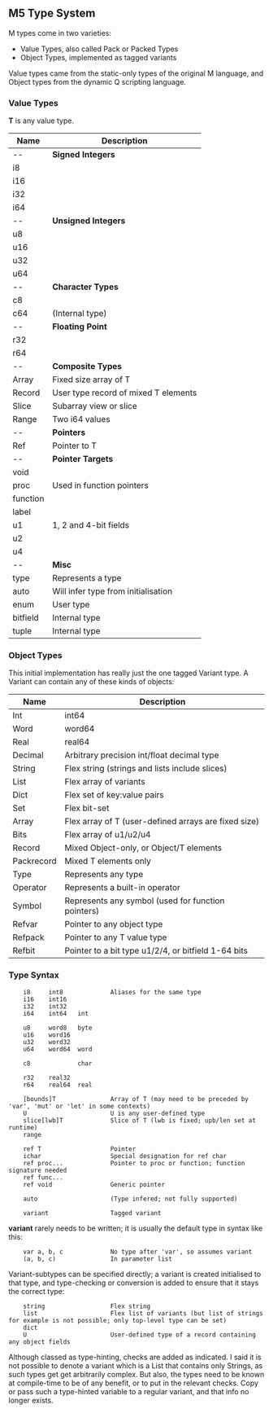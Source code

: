 ## M5 Type System

M types come in two varieties:

* Value Types, also called Pack or Packed Types
* Object Types, implemented as tagged variants

Value types came from the static-only types of the original M language,
and Object types from the dynamic Q scripting language.

### Value Types

**T** is any value type.

Name |  Description
--- | ---
-- | **Signed Integers**
i8 |
i16 |
i32 |
i64 |
-- | **Unsigned Integers**
u8 |
u16 |
u32 |
u64 |
-- | **Character Types**
c8 |
c64 | (Internal type)
-- | **Floating Point**
r32 |
r64 |
-- | **Composite Types**
Array | Fixed size array of T
Record | User type record of mixed T elements
Slice | Subarray view or slice
Range | Two i64 values
-- | **Pointers**
Ref | Pointer to T
-- | **Pointer Targets**
void |
proc | Used in function pointers
function |
label |
u1 | 1, 2 and 4-bit fields
u2 |
u4 |
-- | **Misc**
type  | Represents a type
auto |                    Will infer type from initialisation
enum |                    User type
bitfield |                Internal type
tuple |                   Internal type

### Object Types

This initial implementation has really just the one tagged Variant type.
A Variant can contain any of these kinds of objects:

Name |   Description
--- | ---
Int |                 int64
Word |                word64
Real |                real64
Decimal |            Arbitrary precision int/float decimal type
String |             Flex string (strings and lists include slices)
List |               Flex array of variants
Dict |               Flex set of key:value pairs
Set |                Flex bit-set
Array |              Flex array of T (user-defined arrays are fixed size)
Bits |               Flex array of u1/u2/u4
Record |             Mixed Object-only, or Object/T elements
Packrecord |         Mixed T elements only
Type |                Represents any type
Operator |            Represents a built-in operator
Symbol |              Represents any symbol (used for function pointers)
Refvar |              Pointer to any object type
Refpack |             Pointer to any T value type
Refbit |              Pointer to a bit type u1/2/4, or bitfield 1-64 bits

### Type Syntax
```
    i8     int8             Aliases for the same type
    i16    int16
    i32    int32
    i64    int64   int

    u8     word8   byte 
    u16    word16
    u32    word32
    u64    word64  word
    
    c8             char
    
    r32    real32
    r64    real64  real
    
    [bounds]T               Array of T (may need to be preceded by 'var', 'mut' or 'let' in some contexts)
    U                       U is any user-defined type
    slice[lwb]T             Slice of T (lwb is fixed; upb/len set at runtime)
    range
    
    ref T                   Pointer
    ichar                   Special designation for ref char
    ref proc...             Pointer to proc or function; function signature needed
    ref func...
    ref void                Generic pointer
    
    auto                    (Type infered; not fully supported)
    
    variant                 Tagged variant
```
**variant** rarely needs to be written; it is usually the default type in syntax like this:
```
    var a, b, c             No type after 'var', so assumes variant
    (a, b, c)               In parameter list
```
Variant-subtypes can be specified directly; a variant is created initialised to that type, and type-checking or conversion is added to ensure that it stays the correct type:
```
    string                  Flex string
    list                    Flex list of variants (but list of strings for example is not possible; only top-level type can be set)
    dict
    U                       User-defined type of a record containing any object fields
```
Although classed as type-hinting, checks are added as indicated. I said it is not possible to denote a variant which is a List that contains only Strings, as such types
get get arbitrarily complex. But also, the types need to be known at compile-time to be of any benefit, or to put in the relevant checks. Copy or pass such a type-hinted variable to a regular variant, and that info no longer exists.


